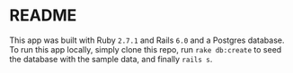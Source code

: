 # README

This app was built with Ruby `2.7.1` and Rails `6.0` and a Postgres database. To run this app locally, simply clone this repo, run `rake db:create` to seed the database with the sample data, and finally `rails s`.